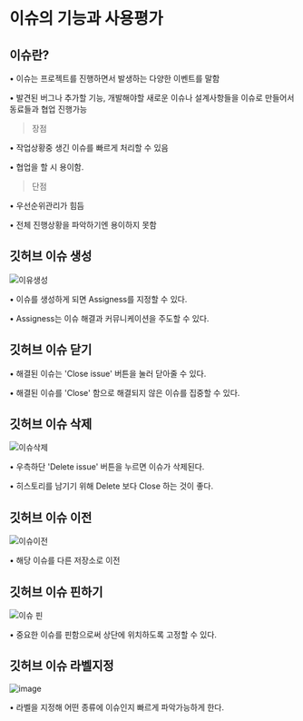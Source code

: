 # 이슈의 기능과 사용평가
## 이슈란?
• 이슈는 프로젝트를 진행하면서 발생하는 다양한 이벤트를 말함

• 발견된 버그나 추가할 기능, 개발해야할 새로운 이슈나 설계사항들을 이슈로 만들어서 동료들과 협업 진행가능
>장점

• 작업상황중 생긴 이슈를 빠르게 처리할 수 있음

• 협업을 할 시 용이함. 
>단점

• 우선순위관리가 힘듬

• 전체 진행상황을 파악하기엔 용이하지 못함

## 깃허브 이슈 생성 

![이유생성](https://user-images.githubusercontent.com/112995660/202904094-50e05a68-7f5a-4161-9000-d7423b4ec8ab.png)

• 이슈를 생성하게 되면 Assigness를 지정할 수 있다.

• Assigness는 이슈 해결과 커뮤니케이션을 주도할 수 있다.

## 깃허브 이슈 닫기

• 해결된 이슈는 'Close issue' 버튼을 눌러 닫아줄 수 있다.

• 해결된 이슈를 'Close' 함으로 해결되지 않은 이슈를 집중할 수 있다.

## 깃허브 이슈 삭제

![이슈삭제](https://user-images.githubusercontent.com/112995660/202904556-aab34f63-36fd-47b0-b6ce-dbcf483ed3f4.png)

• 우측하단 'Delete issue' 버튼을 누르면 이슈가 삭제된다.

• 히스토리를 남기기 위해 Delete 보다 Close 하는 것이 좋다.

## 깃허브 이슈 이전

![이슈이전](https://user-images.githubusercontent.com/112995660/202904704-3d9aea8b-0686-48a4-81da-c43b944d99ce.png)

• 해당 이슈를 다른 저장소로 이전

## 깃허브 이슈 핀하기

![이슈 핀](https://user-images.githubusercontent.com/112995660/202904755-a278b3a8-4af5-4dc2-875c-5d7bbbd68efb.png)

• 중요한 이슈를 핀함으로써 상단에 위치하도록 고정할 수 있다.

## 깃허브 이슈 라벨지정

![image](https://user-images.githubusercontent.com/112995660/202904880-38cbb139-cba8-4126-8864-33952ad3e2ce.png)

• 라벨을 지정해 어떤 종류에 이슈인지 빠르게 파악가능하게 한다.

